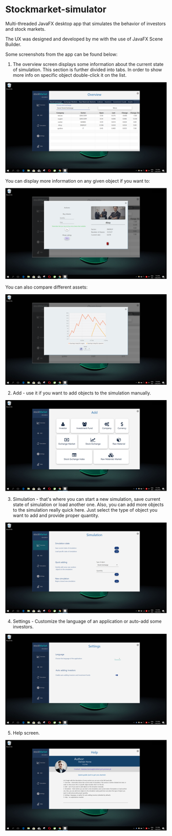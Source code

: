 # Stockmarket-simulator

Multi-threaded JavaFX desktop app that simulates the behavior of investors and stock markets.

The UX was designed and developed by me with the use of JavaFX Scene Builder.

Some screenshots from the app can be found below:

1. The overview screen displays some information about the current state of simulation. 
This section is further divided into tabs. In order to show more info 
on specific object double-click it on the list. 

![Overview](doc/screenshots/Screenshot%20(45).png)

You can display more information on any given object if you want to:

![Overview](doc/screenshots/Screenshot%20(47).png)

You can also compare different assets:

![Compare](doc/screenshots/Screenshot%20(54).png)

2. Add - use it if you want to add objects to the simulation manually.

![Overview](doc/screenshots/Screenshot%20(44).png)

3. Simulation - that's where you can start a new simulation, 
save current state of simulation or load another one. Also, 
you can add more objects to the simulation really quick here. 
Just select the type of object you want to add and provide proper quantity.

![Overview](doc/screenshots/Screenshot%20(40).png)

4. Settings - Customize the language of an application or auto-add some investors.

![Settings](doc/screenshots/Screenshot%20(43).png)

5. Help screen.

![Overview](doc/screenshots/Screenshot%20(42).png)
